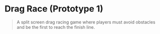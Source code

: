 # Drag Race (Prototype 1)
> A split screen drag racing game where players must avoid obstacles and be the first to reach the finish line.
